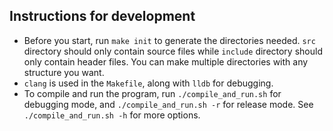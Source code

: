 ## Instructions for development
* Before you start, run `make init` to generate the directories needed. `src` directory should only contain source files while `include` directory should only contain header files. You can make multiple directories with any structure you want.
* `clang` is used in the `Makefile`, along with `lldb` for debugging.
* To compile and run the program, run `./compile_and_run.sh` for debugging mode, and `./compile_and_run.sh -r` for release mode. See `./compile_and_run.sh -h` for more options.
